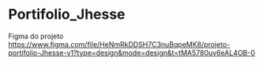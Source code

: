 # Portifolio_Jhesse



Figma do projeto 
https://www.figma.com/file/HeNmRkDDSH7C3nuBqpeMK8/projeto-portifolio-Jhesse-v1?type=design&mode=design&t=tMA5780uy6eAL4OB-0

